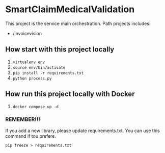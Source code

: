 # SmartClaimMedicalValidation
This project is the service main orchestration.
Path projects includes:
- /invoicevision

## How start with this project locally

1. `virtualenv env`
2. `source env/bin/activate`
3. `pip install -r requirements.txt`
4. `python process.py`

## How run this project locally with Docker

1. `docker compose up -d`

### REMEMBER!!!
If you add a new library, please update requirements.txt.
You can use this command if tou prefere.

`pip freeze > requirements.txt`
